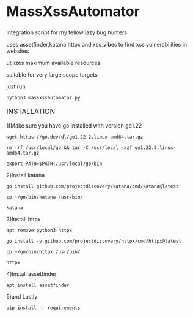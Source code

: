 <h1 style="font-size: 36px;">MassXssAutomator</h1>
<p>Integration script for my fellow lazy bug hunters</p>
<p>uses assetfinder,katana,httpx and xss_vibes to find xss vulnerabilities in websites
<p>utilizes maximum available resources.</p>
<p>suitable for very large scope targets</p>
<p>just run </p>

<pre><code class="language-bash">python3 massxssautomator.py</code></pre>

  
<p style="font-size: 18px;">INSTALLATION</p>
1)Make sure you have go installed with version go1.22
  <pre><code class="language-bash">wget https://go.dev/dl/go1.22.2.linux-amd64.tar.gz</code></pre>
  <pre><code class="language-bash">rm -rf /usr/local/go && tar -C /usr/local -xzf go1.22.2.linux-amd64.tar.gz</code></pre>    
  <pre><code class="language-bash">export PATH=$PATH:/usr/local/go/bin</code></pre>    
2)install katana
  <pre><code class="language-bash">go install github.com/projectdiscovery/katana/cmd/katana@latest</code></pre>  

  <pre><code class="language-bash">cp ~/go/bin/katana /usr/bin/</code></pre>    
  <pre><code class="language-bash">katana</code></pre>
3)Install httpx
  <pre><code class="language-bash">apt remove python3-httpx</code></pre>
  <pre><code class="language-bash">go install -v github.com/projectdiscovery/httpx/cmd/httpx@latest</code></pre>
  <pre><code class="language-bash">cp ~/go/bin/httpx /usr/bin/</code></pre>
  <pre><code class="language-bash">httpx</code></pre>
4)Install assetfinder
  <pre><code class="language-bash">apt install assetfinder</code></pre>
5)and Lastly 
<pre><code class="language-bash">pip install -r requirements</code></pre>
  
  

  


